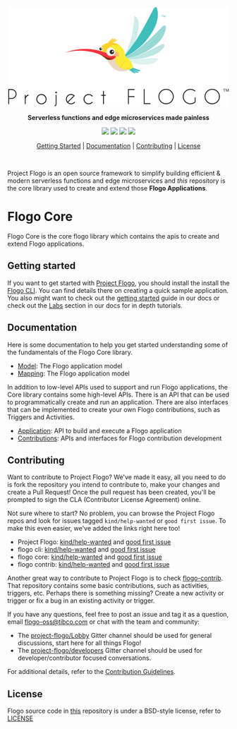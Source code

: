  
<p align="center">
  <img src ="https://raw.githubusercontent.com/TIBCOSoftware/flogo/master/images/projectflogo.png" />
</p>

<p align="center" >
  <b>Serverless functions and edge microservices made painless</b>
</p>

<p align="center">
  <img src="https://travis-ci.org/project-flogo/core.svg?branch=master"/>
  <img src="https://img.shields.io/badge/dependencies-up%20to%20date-green.svg"/>
  <img src="https://img.shields.io/badge/license-BSD%20style-blue.svg"/>
  <a href="https://gitter.im/project-flogo/Lobby?utm_source=share-link&utm_medium=link&utm_campaign=share-link"><img src="https://badges.gitter.im/Join%20Chat.svg"/></a>
</p>

<p align="center">
  <a href="#getting-started">Getting Started</a> | <a href="#documentation">Documentation</a> | <a href="#contributing">Contributing</a> | <a href="#license">License</a>
</p>

<br/>

Project Flogo is an open source framework to simplify building efficient & modern serverless functions and edge microservices and _this_ repository is the core library used to create and extend those **Flogo Applications**. 

# Flogo Core
Flogo Core is the core flogo library which contains the apis to create and extend Flogo applications.

## Getting started
If you want to get started with [Project Flogo](flogo.io), you should install the install the [Flogo CLI](https://flogo/cli).  You can find details there on creating a quick sample application.  You also might want to check out the [getting started](https://tibcosoftware.github.io/flogo/getting-started/) guide in our docs or check out the [Labs](https://tibcosoftware.github.io/flogo/labs/) section in our docs for in depth tutorials.

## Documentation
Here is some documentation to help you get started understanding some of the fundamentals of the Flogo Core library. 

* [Model](docs/model.md): The Flogo application model
* [Mapping](docs/mapping.md): The Flogo application model

In addition to low-level APIs used to support and run Flogo applications, the Core library contains some high-level APIs.  There is an API that can be used to programmatically create and run an 
application.  There are also interfaces that can be implemented to create your own Flogo contributions, such as Triggers and Activities. 

* [Application](docs/app-api.md): API to build and execute a Flogo application
* [Contributions](docs/contribs.md): APIs and interfaces for Flogo contribution development

## Contributing
Want to contribute to Project Flogo? We've made it easy, all you need to do is fork the repository you intend to contribute to, make your changes and create a Pull Request! Once the pull request has been created, you'll be prompted to sign the CLA (Contributor License Agreement) online.

Not sure where to start? No problem, you can browse the Project Flogo repos and look for issues tagged `kind/help-wanted` or `good first issue`. To make this even easier, we've added the links right here too!
* Project Flogo: [kind/help-wanted](https://github.com/TIBCOSoftware/flogo/issues?q=is%3Aissue+is%3Aopen+label%3A%22help+wanted%22) and [good first issue](https://github.com/TIBCOSoftware/flogo/issues?q=is%3Aissue+is%3Aopen+label%3A%22good+first+issue%22)
* flogo cli: [kind/help-wanted](https://flogo/cli/issues?q=is%3Aissue+is%3Aopen+label%3A%22help+wanted%22) and [good first issue](https://flogo/cli/issues?q=is%3Aissue+is%3Aopen+label%3A%22good+first+issue%22)
* flogo core: [kind/help-wanted](https://flogo/core/issues?q=is%3Aissue+is%3Aopen+label%3A%22help+wanted%22) and [good first issue](https://flogo/core/issues?q=is%3Aissue+is%3Aopen+label%3A%22good+first+issue%22)
* flogo contrib: [kind/help-wanted](https://flogo/contrib/issues?q=is%3Aissue+is%3Aopen+label%3A%22help+wanted%22) and [good first issue](https://flogo/contrib/issues?q=is%3Aissue+is%3Aopen+label%3A%22good+first+issue%22)

Another great way to contribute to Project Flogo is to check [flogo-contrib](https://flogo/contrib). That repository contains some basic contributions, such as activities, triggers, etc. Perhaps there is something missing? Create a new activity or trigger or fix a bug in an existing activity or trigger.

If you have any questions, feel free to post an issue and tag it as a question, email flogo-oss@tibco.com or chat with the team and community:

* The [project-flogo/Lobby](https://gitter.im/project-flogo/Lobby?utm_source=share-link&utm_medium=link&utm_campaign=share-link) Gitter channel should be used for general discussions, start here for all things Flogo!
* The [project-flogo/developers](https://gitter.im/project-flogo/developers?utm_source=share-link&utm_medium=link&utm_campaign=share-link) Gitter channel should be used for developer/contributor focused conversations. 

For additional details, refer to the [Contribution Guidelines](https://github.com/TIBCOSoftware/flogo/blob/master/CONTRIBUTING.md).

## License 
Flogo source code in [this](https://flogo/core) repository is under a BSD-style license, refer to [LICENSE](https://flogo/core/blob/master/LICENSE) 
